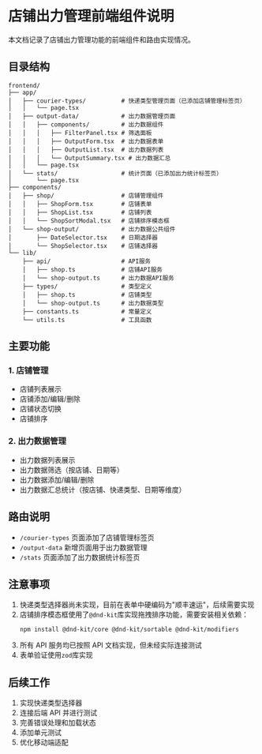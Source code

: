 # 店铺出力管理前端组件说明

本文档记录了店铺出力管理功能的前端组件和路由实现情况。

## 目录结构

```
frontend/
├── app/
│   ├── courier-types/          # 快递类型管理页面（已添加店铺管理标签页）
│   │   └── page.tsx
│   ├── output-data/            # 出力数据管理页面
│   │   ├── components/         # 出力数据组件
│   │   │   ├── FilterPanel.tsx # 筛选面板
│   │   │   ├── OutputForm.tsx  # 出力数据表单
│   │   │   ├── OutputList.tsx  # 出力数据列表
│   │   │   └── OutputSummary.tsx # 出力数据汇总
│   │   └── page.tsx
│   └── stats/                  # 统计页面（已添加出力统计标签页）
│       └── page.tsx
├── components/
│   ├── shop/                   # 店铺管理组件
│   │   ├── ShopForm.tsx        # 店铺表单
│   │   ├── ShopList.tsx        # 店铺列表
│   │   └── ShopSortModal.tsx   # 店铺排序模态框
│   └── shop-output/            # 出力数据公共组件
│       ├── DateSelector.tsx    # 日期选择器
│       └── ShopSelector.tsx    # 店铺选择器
└── lib/
    ├── api/                    # API服务
    │   ├── shop.ts             # 店铺API服务
    │   └── shop-output.ts      # 出力数据API服务
    ├── types/                  # 类型定义
    │   ├── shop.ts             # 店铺类型
    │   └── shop-output.ts      # 出力数据类型
    ├── constants.ts            # 常量定义
    └── utils.ts                # 工具函数
```

## 主要功能

### 1. 店铺管理

- 店铺列表展示
- 店铺添加/编辑/删除
- 店铺状态切换
- 店铺排序

### 2. 出力数据管理

- 出力数据列表展示
- 出力数据筛选（按店铺、日期等）
- 出力数据添加/编辑/删除
- 出力数据汇总统计（按店铺、快递类型、日期等维度）

## 路由说明

- `/courier-types` 页面添加了店铺管理标签页
- `/output-data` 新增页面用于出力数据管理
- `/stats` 页面添加了出力数据统计标签页

## 注意事项

1. 快递类型选择器尚未实现，目前在表单中硬编码为"顺丰速运"，后续需要实现
2. 店铺排序模态框使用了`@dnd-kit`库实现拖拽排序功能，需要安装相关依赖：
   ```
   npm install @dnd-kit/core @dnd-kit/sortable @dnd-kit/modifiers
   ```
3. 所有 API 服务均已按照 API 文档实现，但未经实际连接测试
4. 表单验证使用`zod`库实现

## 后续工作

1. 实现快递类型选择器
2. 连接后端 API 并进行测试
3. 完善错误处理和加载状态
4. 添加单元测试
5. 优化移动端适配
